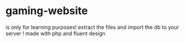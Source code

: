 # gaming-website 
 is only for learning purposes! extract the files and import the db to your server
 ! made with php and fluent design
